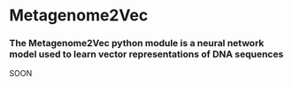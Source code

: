 # Metagenome2Vec

### The Metagenome2Vec python module is a neural network model used to learn vector representations of DNA sequences 

SOON

